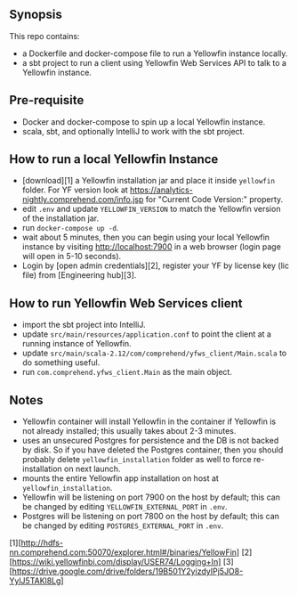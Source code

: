 ## Synopsis

This repo contains:

- a Dockerfile and docker-compose file to run a Yellowfin instance locally.
- a sbt project to run a client using Yellowfin Web Services API to talk to a
  Yellowfin instance.

## Pre-requisite

- Docker and docker-compose to spin up a local Yellowfin instance.
- scala, sbt, and optionally IntelliJ to work with the sbt project.

## How to run a local Yellowfin Instance

- [download][1] a Yellowfin installation jar and place it inside `yellowfin` folder.
  For YF version look at https://analytics-nightly.comprehend.com/info.jsp for
  "Current Code Version:" property.
- edit `.env` and update `YELLOWFIN_VERSION` to match the Yellowfin version of
  the installation jar.
- run `docker-compose up -d`.
- wait about 5 minutes, then you can begin using your local Yellowfin instance
  by visiting [http://localhost:7900](http://localhost:7900) in a web browser
  (login page will open in 5-10 seconds).
- Login by [open admin credentials][2],
  register your YF by license key (lic file) from [Engineering hub][3].

## How to run Yellowfin Web Services client

- import the sbt project into IntelliJ.
- update `src/main/resources/application.conf` to point the client at a running
  instance of Yellowfin.
- update `src/main/scala-2.12/com/comprehend/yfws_client/Main.scala` to do
  something useful.
- run `com.comprehend.yfws_client.Main` as the main object.

## Notes

- Yellowfin container will install Yellowfin in the container if Yellowfin is
  not already installed; this usually takes about 2-3 minutes.
- uses an unsecured Postgres for persistence and the DB is not backed by disk.
  So if you have deleted the Postgres container, then you should probably
  delete `yellowfin_installation` folder as well to force re-installation on
  next launch.
- mounts the entire Yellowfin app installation on host at `yellowfin_installation`.
- Yellowfin will be listening on port 7900 on the host by default; this can be
  changed by editing `YELLOWFIN_EXTERNAL_PORT` in `.env`.
- Postgres will be listening on port 7800 on the host by default; this can be
  changed by editing `POSTGRES_EXTERNAL_PORT` in `.env`.

[1][http://hdfs-nn.comprehend.com:50070/explorer.html#/binaries/YellowFin]
[2][https://wiki.yellowfinbi.com/display/USER74/Logging+In]
[3][https://drive.google.com/drive/folders/19B501Y2yizdyIPj5JO8-YylJ5TAKl8Lg]
